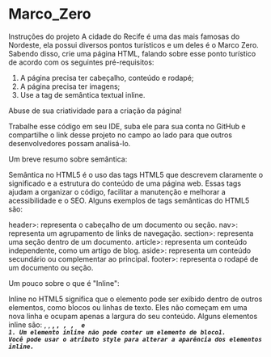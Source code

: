 # Marco_Zero
Instruções do projeto
A cidade do Recife é uma das mais famosas do Nordeste, ela possui diversos pontos turísticos e um deles é o Marco Zero. Sabendo disso, crie uma página HTML, falando sobre esse ponto turístico de acordo com os seguintes pré-requisitos: 

 1. A página precisa ter cabeçalho, conteúdo e rodapé;
 2. A página precisa ter imagens; 
 3. Use a tag de semântica textual inline. 

 Abuse de sua criatividade para a criação da página! 

 Trabalhe esse código em seu IDE, suba ele para sua conta no GitHub e compartilhe o link desse projeto no campo ao lado para que outros desenvolvedores possam analisá-lo.

Um breve resumo sobre semântica:

Semântica no HTML5 é o uso das tags HTML5 que descrevem claramente o significado e a estrutura do conteúdo de uma página web. Essas tags ajudam a organizar o código, facilitar a manutenção e melhorar a acessibilidade e o SEO. Alguns exemplos de tags semânticas do HTML5 são:

header>: representa o cabeçalho de um documento ou seção.
nav>: representa um agrupamento de links de navegação.
section>: representa uma seção dentro de um documento.
article>: representa um conteúdo independente, como um artigo de blog.
aside>: representa um conteúdo secundário ou complementar ao principal.
footer>: representa o rodapé de um documento ou seção.

Um pouco sobre o que é "Inline":

Inline no HTML5 significa que o elemento pode ser exibido dentro de outros elementos, 
como blocos ou linhas de texto. Eles não começam em uma nova linha e ocupam apenas a largura do seu conteúdo.
Alguns elementos inline são: <a>, <abbr>, <b>, <code>, <em>, <img>, <span> e <strong>1.
Um elemento inline não pode conter um elemento de bloco1. 
Você pode usar o atributo style para alterar a aparência dos elementos inline.